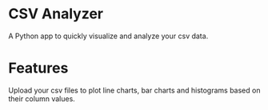 # CSV Analyzer
A Python app to quickly visualize and analyze your csv data.

# Features

Upload your csv files to plot line charts, bar charts and histograms based on their column values.
